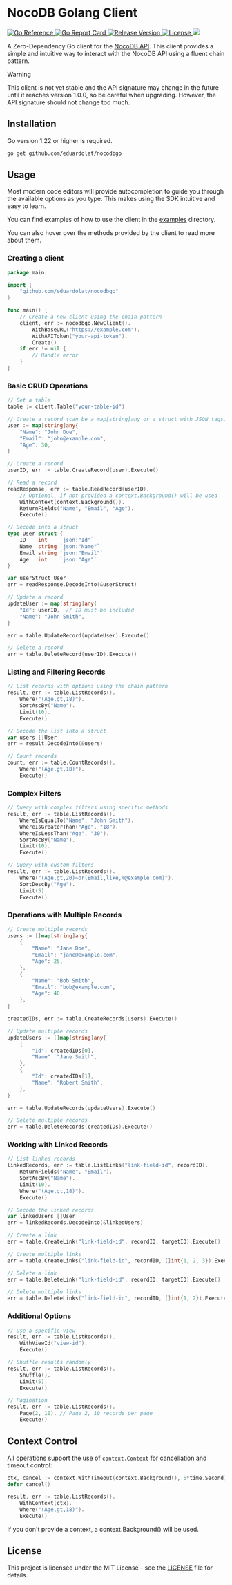 # NocoDB Golang Client

<p>
  <a href="https://pkg.go.dev/github.com/eduardolat/nocodbgo">
    <img src="https://pkg.go.dev/badge/github.com/eduardolat/nocodbgo" alt="Go Reference"/>
  </a>
  <a href="https://goreportcard.com/report/eduardolat/nocodbgo">
    <img src="https://goreportcard.com/badge/eduardolat/nocodbgo" alt="Go Report Card"/>
  </a>
  <a href="https://github.com/eduardolat/nocodbgo/releases/latest">
    <img src="https://img.shields.io/github/release/eduardolat/nocodbgo.svg" alt="Release Version"/>
  </a>
  <a href="LICENSE">
    <img src="https://img.shields.io/github/license/eduardolat/nocodbgo.svg" alt="License"/>
  </a>
  <a href="https://github.com/eduardolat/nocodbgo">
    <img src="https://img.shields.io/github/stars/eduardolat/nocodbgo?style=flat&label=github+stars"/>
  </a>
</p>

A Zero-Dependency Go client for the
[NocoDB API](https://docs.nocodb.com/developer-resources/rest-APIs/overview).
This client provides a simple and intuitive way to interact with the NocoDB API
using a fluent chain pattern.

> [!WARNING]
> This client is not yet stable and the API signature may change in the future
> until it reaches version 1.0.0, so be careful when upgrading. However, the API
> signature should not change too much.

## Installation

Go version 1.22 or higher is required.

```bash
go get github.com/eduardolat/nocodbgo
```

## Usage

Most modern code editors will provide autocompletion to guide you through the
available options as you type. This makes using the SDK intuitive and easy to
learn.

You can find examples of how to use the client in the [examples](examples)
directory.

You can also hover over the methods provided by the client to read more about
them.

### Creating a client

```go
package main

import (
	"github.com/eduardolat/nocodbgo"
)

func main() {
	// Create a new client using the chain pattern
	client, err := nocodbgo.NewClient().
		WithBaseURL("https://example.com").
		WithAPIToken("your-api-token").
		Create()
	if err != nil {
		// Handle error
	}
}
```

### Basic CRUD Operations

```go
// Get a table
table := client.Table("your-table-id")

// Create a record (can be a map[string]any or a struct with JSON tags)
user := map[string]any{
    "Name": "John Doe",
    "Email": "john@example.com",
    "Age": 30,
}

// Create a record
userID, err := table.CreateRecord(user).Execute()

// Read a record
readResponse, err := table.ReadRecord(userID).
    // Optional, if not provided a context.Background() will be used
    WithContext(context.Background()). 
    ReturnFields("Name", "Email", "Age").
    Execute()

// Decode into a struct
type User struct {
    ID    int    `json:"Id"`
    Name  string `json:"Name"`
    Email string `json:"Email"`
    Age   int    `json:"Age"`
}

var userStruct User
err = readResponse.DecodeInto(&userStruct)

// Update a record
updateUser := map[string]any{
    "Id": userID,  // ID must be included
    "Name": "John Smith",
}

err = table.UpdateRecord(updateUser).Execute()

// Delete a record
err = table.DeleteRecord(userID).Execute()
```

### Listing and Filtering Records

```go
// List records with options using the chain pattern
result, err := table.ListRecords().
    Where("(Age,gt,18)").
    SortAscBy("Name").
    Limit(10).
    Execute()

// Decode the list into a struct
var users []User
err = result.DecodeInto(&users)

// Count records
count, err := table.CountRecords().
    Where("(Age,gt,18)").
    Execute()
```

### Complex Filters

```go
// Query with complex filters using specific methods
result, err := table.ListRecords().
    WhereIsEqualTo("Name", "John Smith").
    WhereIsGreaterThan("Age", "18").
    WhereIsLessThan("Age", "30").
    SortAscBy("Name").
    Limit(10).
    Execute()

// Query with custom filters
result, err := table.ListRecords().
    Where("(Age,gt,20)~or(Email,like,%@example.com)").
    SortDescBy("Age").
    Limit(5).
    Execute()
```

### Operations with Multiple Records

```go
// Create multiple records
users := []map[string]any{
    {
        "Name": "Jane Doe",
        "Email": "jane@example.com",
        "Age": 25,
    },
    {
        "Name": "Bob Smith",
        "Email": "bob@example.com",
        "Age": 40,
    },
}

createdIDs, err := table.CreateRecords(users).Execute()

// Update multiple records
updateUsers := []map[string]any{
    {
        "Id": createdIDs[0],
        "Name": "Jane Smith",
    },
    {
        "Id": createdIDs[1],
        "Name": "Robert Smith",
    },
}

err = table.UpdateRecords(updateUsers).Execute()

// Delete multiple records
err = table.DeleteRecords(createdIDs).Execute()
```

### Working with Linked Records

```go
// List linked records
linkedRecords, err := table.ListLinks("link-field-id", recordID).
    ReturnFields("Name", "Email").
    SortAscBy("Name").
    Limit(10).
    Where("(Age,gt,18)").
    Execute()

// Decode the linked records
var linkedUsers []User
err = linkedRecords.DecodeInto(&linkedUsers)

// Create a link
err = table.CreateLink("link-field-id", recordID, targetID).Execute()

// Create multiple links
err = table.CreateLinks("link-field-id", recordID, []int{1, 2, 3}).Execute()

// Delete a link
err = table.DeleteLink("link-field-id", recordID, targetID).Execute()

// Delete multiple links
err = table.DeleteLinks("link-field-id", recordID, []int{1, 2}).Execute()
```

### Additional Options

```go
// Use a specific view
result, err := table.ListRecords().
    WithViewId("view-id").
    Execute()

// Shuffle results randomly
result, err := table.ListRecords().
    Shuffle().
    Limit(5).
    Execute()

// Pagination
result, err := table.ListRecords().
    Page(2, 10). // Page 2, 10 records per page
    Execute()
```

## Context Control

All operations support the use of `context.Context` for cancellation and timeout
control:

```go
ctx, cancel := context.WithTimeout(context.Background(), 5*time.Second)
defer cancel()

result, err := table.ListRecords().
    WithContext(ctx).
    Where("(Age,gt,18)").
    Execute()
```

If you don't provide a context, a context.Background() will be used.

## License

This project is licensed under the MIT License - see the [LICENSE](LICENSE) file
for details.
